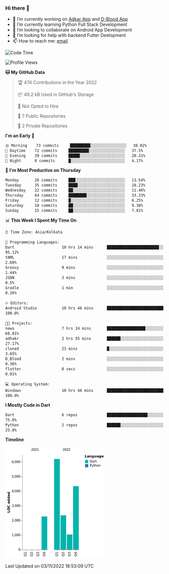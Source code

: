 ### Hi there 👋

- 🔭 I’m currently working on [Adkar App](https://github.com/pilgrimfathers/adkarApp) and [D-Blood App](https://github.com/LinoShaji/D-Blood)
- 🌱 I’m currently learning Python Full Stack Development
- 👯 I’m looking to collaborate on Android App Development
- 🤔 I’m looking for help with backend Futter Deelopment
- 📫 How to reach me: [email](mailto:linoshaji23@gmail.com)

<!--START_SECTION:waka-->
![Code Time](http://img.shields.io/badge/Code%20Time-32%20hrs%204%20mins-blue)

![Profile Views](http://img.shields.io/badge/Profile%20Views-2-blue)

**🐱 My GitHub Data** 

> 🏆 474 Contributions in the Year 2022
 > 
> 📦 49.2 kB Used in GitHub's Storage 
 > 
> 🚫 Not Opted to Hire
 > 
> 📜 7 Public Repositories 
 > 
> 🔑 2 Private Repositories  
 > 
**I'm an Early 🐤** 

```text
🌞 Morning    73 commits     █████████░░░░░░░░░░░░░░░░   38.02% 
🌆 Daytime    72 commits     █████████░░░░░░░░░░░░░░░░   37.5% 
🌃 Evening    39 commits     █████░░░░░░░░░░░░░░░░░░░░   20.31% 
🌙 Night      8 commits      █░░░░░░░░░░░░░░░░░░░░░░░░   4.17%

```
📅 **I'm Most Productive on Thursday** 

```text
Monday       26 commits     ███░░░░░░░░░░░░░░░░░░░░░░   13.54% 
Tuesday      35 commits     ████░░░░░░░░░░░░░░░░░░░░░   18.23% 
Wednesday    22 commits     ██░░░░░░░░░░░░░░░░░░░░░░░   11.46% 
Thursday     64 commits     ████████░░░░░░░░░░░░░░░░░   33.33% 
Friday       12 commits     █░░░░░░░░░░░░░░░░░░░░░░░░   6.25% 
Saturday     18 commits     ██░░░░░░░░░░░░░░░░░░░░░░░   9.38% 
Sunday       15 commits     ██░░░░░░░░░░░░░░░░░░░░░░░   7.81%

```


📊 **This Week I Spent My Time On** 

```text
⌚︎ Time Zone: Asia/Kolkata

💬 Programming Languages: 
Dart                     10 hrs 14 mins      ███████████████████████░░   95.12% 
YAML                     17 mins             ░░░░░░░░░░░░░░░░░░░░░░░░░   2.68% 
Groovy                   9 mins              ░░░░░░░░░░░░░░░░░░░░░░░░░   1.44% 
JSON                     3 mins              ░░░░░░░░░░░░░░░░░░░░░░░░░   0.5% 
Gradle                   1 min               ░░░░░░░░░░░░░░░░░░░░░░░░░   0.26%

🔥 Editors: 
Android Studio           10 hrs 46 mins      █████████████████████████   100.0%

🐱‍💻 Projects: 
news                     7 hrs 24 mins       █████████████████░░░░░░░░   68.81% 
adhakr                   2 hrs 55 mins       ██████░░░░░░░░░░░░░░░░░░░   27.17% 
cloned                   23 mins             █░░░░░░░░░░░░░░░░░░░░░░░░   3.65% 
D_Blood                  2 mins              ░░░░░░░░░░░░░░░░░░░░░░░░░   0.36% 
flutter                  0 secs              ░░░░░░░░░░░░░░░░░░░░░░░░░   0.01%

💻 Operating System: 
Windows                  10 hrs 46 mins      █████████████████████████   100.0%

```

**I Mostly Code in Dart** 

```text
Dart                     6 repos             ██████████████████░░░░░░░   75.0% 
Python                   2 repos             ██████░░░░░░░░░░░░░░░░░░░   25.0%

```


**Timeline**

![Chart not found](https://raw.githubusercontent.com/LinoShaji/LinoShaji/main/charts/bar_graph.png) 


 Last Updated on 03/11/2022 18:53:09 UTC
<!--END_SECTION:waka-->

